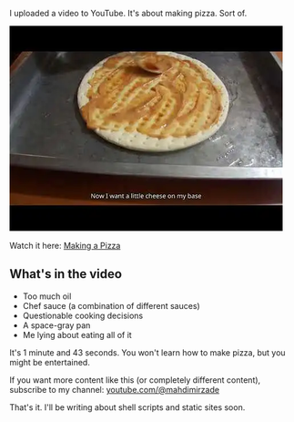 <!---
title: Making a Pizza
description: I made a pizza and filmed it. This is the result (June 2021).
--->

I uploaded a video to YouTube. It's about making pizza. Sort of.

[![pizza video thumbnail](/blog/2021-06-10-pizza-thumbnail.webp)](https://www.youtube.com/watch?v=G3wRUAwknA8)

Watch it here: [Making a Pizza](https://www.youtube.com/watch?v=G3wRUAwknA8)

## What's in the video

- Too much oil
- Chef sauce (a combination of different sauces)
- Questionable cooking decisions
- A space-gray pan
- Me lying about eating all of it

It's 1 minute and 43 seconds. You won't learn how to make pizza, but you might be entertained.

If you want more content like this (or completely different content), subscribe to my channel: [youtube.com/@mahdimirzade](https://www.youtube.com/@mahdimirzade)

That's it. I'll be writing about shell scripts and static sites soon.
